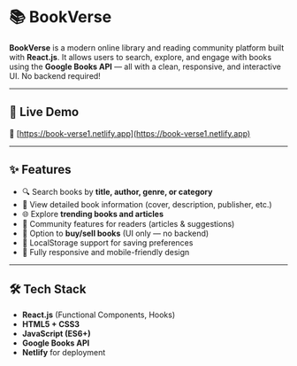 # 📚 BookVerse

**BookVerse** is a modern online library and reading community platform built with **React.js**. It allows users to search, explore, and engage with books using the **Google Books API** — all with a clean, responsive, and interactive UI. No backend required!

---

## 🚀 Live Demo

🔗 [https://book-verse1.netlify.app](https://book-verse1.netlify.app)

---

## ✨ Features

- 🔍 Search books by **title, author, genre, or category**
- 📖 View detailed book information (cover, description, publisher, etc.)
- 🌐 Explore **trending books and articles**
- 💬 Community features for readers (articles & suggestions)
- 🛒 Option to **buy/sell books** (UI only — no backend)
- 💾 LocalStorage support for saving preferences
- 📱 Fully responsive and mobile-friendly design

---

## 🛠️ Tech Stack

- **React.js** (Functional Components, Hooks)
- **HTML5 + CSS3**
- **JavaScript (ES6+)**
- **Google Books API**
- **Netlify** for deployment



 
